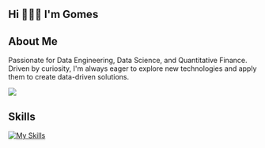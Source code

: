 <h2 align="left">Hi 🧑🏻‍💻 I'm Gomes</h1>
<h2>About Me</h2>
           
<p>
  Passionate for Data Engineering, Data Science, and Quantitative Finance. Driven by curiosity, I'm always eager to explore new technologies and apply them to create data-driven solutions.
</p>

 

<a href="https://github.com/gomes0499">
  <img align="center" src="https://github-readme-stats.vercel.app/api?username=gomes0499&show_icons=true&theme=react&count_private=false&include_all_commits=true" />
</a>


<h2>Skills</h2>

[![My Skills](https://skillicons.dev/icons?i=python,aws,gcp,azure,docker,kubernetes,ansible,linux,postgres,mongodb,kafka,figma,githubactions,postman&perline=6)](https://skillicons.dev)

